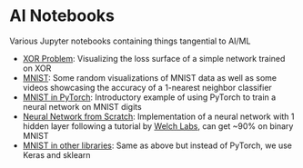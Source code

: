 # AI Notebooks
Various Jupyter notebooks containing things tangential to AI/ML
 - [XOR Problem](https://nbviewer.org/github/epistemologist/AI_Notebooks/blob/main/XOR_Problem.ipynb): Visualizing the loss surface of a simple network trained on XOR
 - [MNIST](https://nbviewer.org/github/epistemologist/AI_Notebooks/blob/main/MNIST.ipynb): Some random visualizations of MNIST data as well as some videos showcasing the accuracy of a 1-nearest neighbor classifier
- [MNIST in PyTorch](https://nbviewer.org/github/epistemologist/AI_Notebooks/blob/main/MNIST_in_Pytorch.ipynb): Introductory example of using PyTorch to train a neural network on MNIST digits
- [Neural Network from Scratch](https://nbviewer.org/github/epistemologist/AI_Notebooks/blob/main/Neural_Network_from_Scratch.ipynb): Implementation of a neural network with 1 hidden layer following a tutorial by [Welch Labs](https://www.youtube.com/watch?v=bxe2T-V8XRs), can get ~90% on binary MNIST
- [MNIST in other libraries](https://nbviewer.org/github/epistemologist/AI_Notebooks/blob/main/MNIST_in_Various_Libraries.ipynb): Same as above but instead of PyTorch, we use Keras and sklearn
